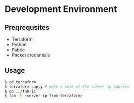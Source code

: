 # Development Environment

## Preqrequsites

- Terraform
- Python
- Fabric
- Packet credentials

## Usage

```bash
$ cd terraform
$ terraform apply # make a note of the server ip address
$ cd ../fabric
$ fab -H <server-ip-from-terraform>
```

